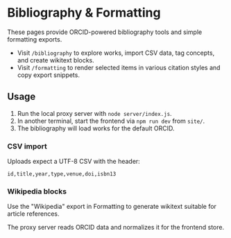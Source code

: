 # Bibliography & Formatting

These pages provide ORCID-powered bibliography tools and simple formatting exports.

- Visit `/bibliography` to explore works, import CSV data, tag concepts, and create wikitext blocks.
- Visit `/formatting` to render selected items in various citation styles and copy export snippets.

## Usage

1. Run the local proxy server with `node server/index.js`.
2. In another terminal, start the frontend via `npm run dev` from `site/`.
3. The bibliography will load works for the default ORCID.

### CSV import

Uploads expect a UTF-8 CSV with the header:

```
id,title,year,type,venue,doi,isbn13
```

### Wikipedia blocks

Use the "Wikipedia" export in Formatting to generate wikitext suitable for article references.

The proxy server reads ORCID data and normalizes it for the frontend store.
